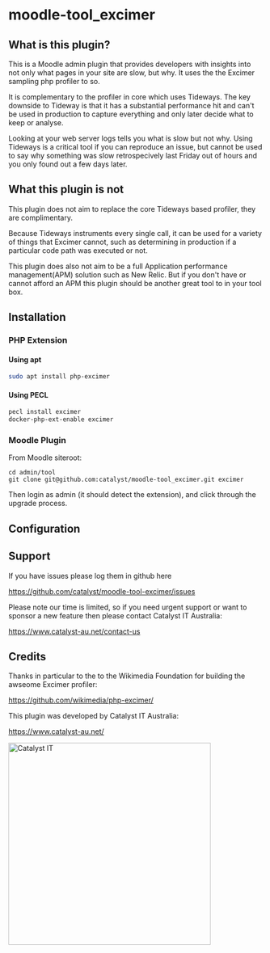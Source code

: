 # moodle-tool_excimer

## What is this plugin?

This is a Moodle admin plugin that provides developers with insights into not
only what pages in your site are slow, but why. It uses the the Excimer sampling
php profiler to so.

It is complementary to the profiler in core which uses Tideways. The key downside
to Tideway is that it has a substantial performance hit and can't be used in
production to capture everything and only later decide what to keep or analyse.

Looking at your web server logs tells you what is slow but not why. Using Tideways
is a critical tool if you can reproduce an issue, but cannot be used to say why
something was slow retrospecively last Friday out of hours and you only found out
a few days later.

## What this plugin is not

This plugin does not aim to replace the core Tideways based profiler, they are complimentary.

Because Tideways instruments every single call, it can be used for a variety of
things that Excimer cannot, such as determining in production if a particular code
path was executed or not.

This plugin does also not aim to be a full Application performance management(APM)
solution such as New Relic. But if you don't have or cannot afford an APM this
plugin should be another great tool to in your tool box.


## Installation

### PHP Extension

#### Using apt

```sh
sudo apt install php-excimer
```

#### Using PECL

```sh
pecl install excimer
docker-php-ext-enable excimer
```

### Moodle Plugin 

From Moodle siteroot:

```
cd admin/tool
git clone git@github.com:catalyst/moodle-tool_excimer.git excimer
```

Then login as admin (it should detect the extension), and click through the upgrade process.

## Configuration

## Support

If you have issues please log them in github here

https://github.com/catalyst/moodle-tool-excimer/issues

Please note our time is limited, so if you need urgent support or want to
sponsor a new feature then please contact Catalyst IT Australia:

https://www.catalyst-au.net/contact-us


## Credits

Thanks in particular to the to the Wikimedia Foundation for building the awseome Excimer profiler:

https://github.com/wikimedia/php-excimer/


This plugin was developed by Catalyst IT Australia:

https://www.catalyst-au.net/

<img alt="Catalyst IT" src="https://cdn.rawgit.com/CatalystIT-AU/moodle-auth_saml2/master/pix/catalyst-logo.svg" width="400">

